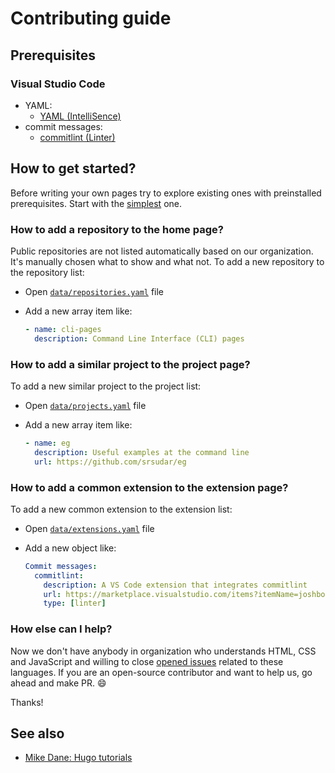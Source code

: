 # Contributing guide

## Prerequisites

### Visual Studio Code

- YAML:
  - [YAML (IntelliSence)](https://marketplace.visualstudio.com/items?itemName=redhat.vscode-yaml)
- commit messages:
  - [commitlint (Linter)](https://marketplace.visualstudio.com/items?itemName=joshbolduc.commitlint)

## How to get started?

Before writing your own pages try to explore existing ones with preinstalled
prerequisites. Start with the [simplest](./content/goals.md) one.

### How to add a repository to the home page?

Public repositories are not listed automatically based on our organization.
It's manually chosen what to show and what not. To add a new repository to
the repository list:

- Open [`data/repositories.yaml`](./data/repositories.yaml) file
- Add a new array item like:

    ```yaml
    - name: cli-pages
      description: Command Line Interface (CLI) pages
    ```

### How to add a similar project to the project page?

To add a new similar project to the project list:

- Open [`data/projects.yaml`](./data/projects.yaml) file
- Add a new array item like:

    ```yaml
    - name: eg
      description: Useful examples at the command line
      url: https://github.com/srsudar/eg
    ```

### How to add a common extension to the extension page?

To add a new common extension to the extension list:

- Open [`data/extensions.yaml`](./data/extensions.yaml) file
- Add a new object like:

  ```yaml
  Commit messages:
    commitlint:
      description: A VS Code extension that integrates commitlint
      url: https://marketplace.visualstudio.com/items?itemName=joshbolduc.commitlint
      type: [linter]
  ```

### How else can I help?

Now we don't have anybody in organization who understands HTML, CSS and
JavaScript and willing to close [opened issues][issues]
related to these languages. If you are an open-source contributor and want to
help us, go ahead and make PR. 😄

Thanks!

[issues]: https://github.com/command-line-interface-pages/site.github.io/issues?q=is%3Aissue+is%3Aopen+label%3A%22help+wanted%22

## See also

- [Mike Dane: Hugo tutorials][mike_dane_playlist]

[mike_dane_playlist]: https://www.youtube.com/watch?v=qtIqKaDlqXo&list=PLLAZ4kZ9dFpOnyRlyS-liKL5ReHDcj4G3

